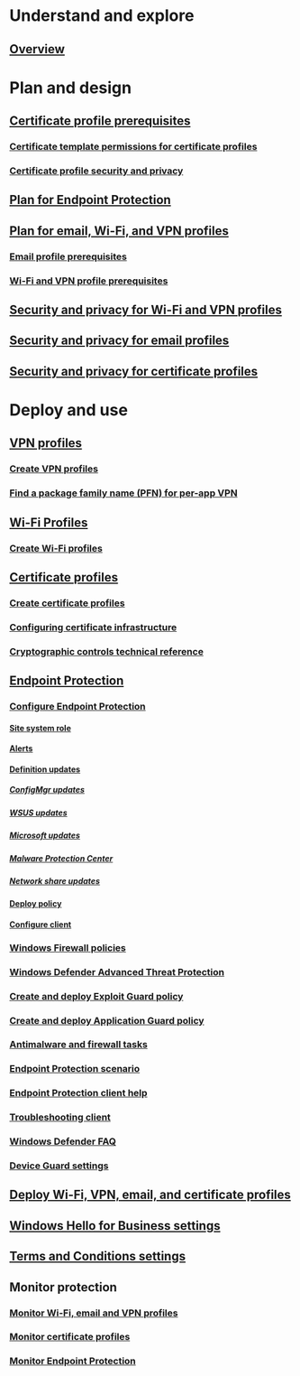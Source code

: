 # Understand and explore
## [Overview](understand\protect-data-and-site-infrastructure.md)

# Plan and design
## [Certificate profile prerequisites](plan-design/prerequisites-for-certificate-profiles.md)
### [Certificate template permissions for certificate profiles](plan-design/planning-for-certificate-template-permissions.md)
### [Certificate profile security and privacy](plan-design/security-and-privacy-for-certificate-profiles.md)

## [Plan for Endpoint Protection](plan-design/planning-for-endpoint-protection.md)

## [Plan for email, Wi-Fi, and VPN profiles](plan-design/prerequisites-for-email-profiles.md)
### [Email profile prerequisites](plan-design/prerequisites-for-email-profiles.md)
### [Wi-Fi and VPN profile prerequisites](plan-design/prerequisites-for-wifi-vpn-profiles.md)

## [Security and privacy for Wi-Fi and VPN profiles](plan-design/security-and-privacy-for-wifi-vpn-profiles.md)

## [Security and privacy for email profiles](plan-design/security-and-privacy-for-email-profiles.md)

## [Security and privacy for certificate profiles](plan-design/security-and-privacy-for-certificate-profiles.md)

# Deploy and use
## [VPN profiles](deploy-use/vpn-profiles.md)
### [Create VPN profiles](deploy-use/create-vpn-profiles.md)
### [Find a package family name (PFN) for per-app VPN](deploy-use/find-a-pfn-for-per-app-vpn.md)

## [Wi-Fi Profiles](deploy-use/create-wifi-profiles.md)
### [Create Wi-Fi profiles](deploy-use/create-wifi-profiles.md)

## [Certificate profiles](deploy-use/introduction-to-certificate-profiles.md)
### [Create certificate profiles](deploy-use/create-certificate-profiles.md)
### [Configuring certificate infrastructure](deploy-use/certificate-infrastructure.md)
### [Cryptographic controls technical reference](deploy-use/cryptographic-controls-technical-reference.md)

## [Endpoint Protection](deploy-use/endpoint-protection.md)
### [Configure Endpoint Protection](deploy-use/endpoint-protection-configure.md)
#### [Site system role](deploy-use/endpoint-protection-site-role.md)
#### [Alerts](deploy-use/endpoint-configure-alerts.md)
#### [Definition updates](deploy-use/endpoint-definition-updates.md)
##### [ConfigMgr updates](deploy-use/endpoint-definitions-configmgr.md)
##### [WSUS updates](deploy-use/endpoint-definitions-wsus.md)
##### [Microsoft updates](deploy-use/endpoint-definitions-microsoft-updates.md)
##### [Malware Protection Center](deploy-use/endpoint-definitions-protection-center.md)
##### [Network share updates](deploy-use/endpoint-definitions-network.md)

#### [Deploy policy](deploy-use/endpoint-antimalware-policies.md)
#### [Configure client](deploy-use/endpoint-protection-configure-client.md)

### [Windows Firewall policies](deploy-use/create-windows-firewall-policies.md)
### [Windows Defender Advanced Threat Protection](deploy-use/windows-defender-advanced-threat-protection.md)
### [Create and deploy Exploit Guard policy](deploy-use/create-deploy-exploit-guard-policy.md)
### [Create and deploy Application Guard policy](deploy-use/create-deploy-application-guard-policy.md)
### [Antimalware and firewall tasks](deploy-use/endpoint-antimalware-firewall.md)
### [Endpoint Protection scenario](deploy-use/scenarios-endpoint-protection.md)
### [Endpoint Protection client help](deploy-use/endpoint-protection-client-help.md)
### [Troubleshooting client](deploy-use/troubleshoot-endpoint-client.md)
### [Windows Defender FAQ](deploy-use/endpoint-protection-client-faq.md)
### [Device Guard settings](deploy-use/use-device-guard-with-configuration-manager.md)

## [Deploy Wi-Fi, VPN, email, and certificate profiles](deploy-use/deploy-wifi-vpn-email-cert-profiles.md)
## [Windows Hello for Business settings](deploy-use/windows-hello-for-business-settings.md)

## [Terms and Conditions settings](../mdm/deploy-use/terms-and-conditions.md)

## Monitor protection
### [Monitor Wi-Fi, email and VPN profiles](deploy-use/monitor-wifi-email-vpn-profiles.md)
### [Monitor certificate profiles](deploy-use/monitor-certificate-profiles.md)
### [Monitor Endpoint Protection](deploy-use/monitor-endpoint-protection.md)
